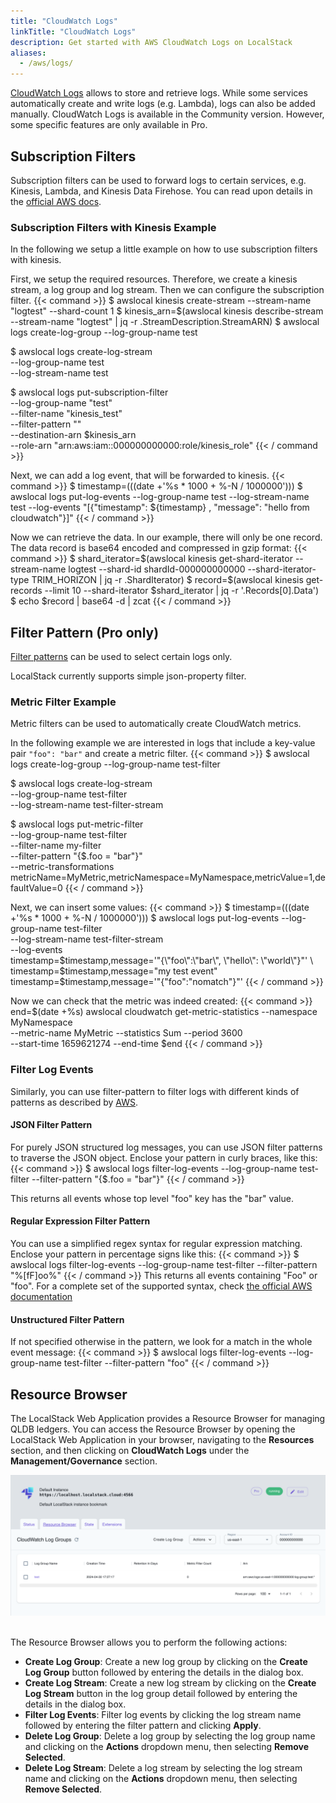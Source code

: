 ```yaml
---
title: "CloudWatch Logs"
linkTitle: "CloudWatch Logs"
description: Get started with AWS CloudWatch Logs on LocalStack
aliases:
  - /aws/logs/
---
```


[CloudWatch Logs](https://docs.aws.amazon.com/cloudwatch/index.html) allows to store and retrieve logs. While some services automatically create and write logs (e.g. Lambda), logs can also be added manually. 
CloudWatch Logs is available in the Community version. However, some specific features are only available in Pro.

## Subscription Filters
Subscription filters can be used to forward logs to certain services, e.g. Kinesis, Lambda, and Kinesis Data Firehose. You can read upon details in the [official AWS docs](https://docs.aws.amazon.com/AmazonCloudWatch/latest/logs/SubscriptionFilters.html).

### Subscription Filters with Kinesis Example
In the following we setup a little example on how to use subscription filters with kinesis.

First, we setup the required resources. Therefore, we create a kinesis stream, a log group and log stream. Then we can configure the subscription filter. 
{{< command >}}
$ awslocal kinesis create-stream --stream-name "logtest" --shard-count 1
$ kinesis_arn=$(awslocal kinesis describe-stream --stream-name "logtest" | jq -r .StreamDescription.StreamARN)
$ awslocal logs create-log-group --log-group-name test

$ awslocal logs create-log-stream \
	--log-group-name test \
	--log-stream-name test

$ awslocal logs put-subscription-filter \
    --log-group-name "test" \
    --filter-name "kinesis_test" \
    --filter-pattern "" \
    --destination-arn $kinesis_arn \
    --role-arn "arn:aws:iam::000000000000:role/kinesis_role"
{{< / command >}}

Next, we can add a log event, that will be forwarded to kinesis.
{{< command >}}
$ timestamp=$(($(date +'%s * 1000 + %-N / 1000000')))
$ awslocal logs put-log-events --log-group-name test --log-stream-name test --log-events "[{\"timestamp\": ${timestamp} , \"message\": \"hello from cloudwatch\"}]"
{{< / command >}}

Now we can retrieve the data. In our example, there will only be one record. The data record is base64 encoded and compressed in gzip format:
{{< command >}}
$ shard_iterator=$(awslocal kinesis get-shard-iterator --stream-name logtest --shard-id shardId-000000000000 --shard-iterator-type TRIM_HORIZON | jq -r .ShardIterator)
$ record=$(awslocal kinesis get-records --limit 10 --shard-iterator $shard_iterator | jq -r '.Records[0].Data')
$ echo $record | base64 -d | zcat
{{< / command >}}

## Filter Pattern (Pro only)
[Filter patterns](https://docs.aws.amazon.com/AmazonCloudWatch/latest/logs/FilterAndPatternSyntax.html) can be used to select certain logs only. 

LocalStack currently supports simple json-property filter.

### Metric Filter Example
Metric filters can be used to automatically create CloudWatch metrics. 

In the following example we are interested in logs that include a key-value pair `"foo": "bar"` and create a metric filter. 
{{< command >}}
$ awslocal logs create-log-group --log-group-name test-filter

$ awslocal logs create-log-stream \
	--log-group-name test-filter \
	--log-stream-name test-filter-stream

$ awslocal logs put-metric-filter \
  --log-group-name test-filter \
  --filter-name my-filter \
  --filter-pattern "{$.foo = \"bar\"}" \
  --metric-transformations \
  metricName=MyMetric,metricNamespace=MyNamespace,metricValue=1,defaultValue=0
{{< / command >}}

Next, we can insert some values:
{{< command >}}
$ timestamp=$(($(date +'%s * 1000 + %-N / 1000000')))
$ awslocal logs put-log-events --log-group-name test-filter \
   --log-stream-name test-filter-stream \
   --log-events \
    timestamp=$timestamp,message='"{\"foo\":\"bar\", \"hello\": \"world\"}"' \
    timestamp=$timestamp,message="my test event" \
    timestamp=$timestamp,message='"{\"foo\":\"nomatch\"}"'
{{< / command >}}

Now we can check that the metric was indeed created:
{{< command >}}
end=$(date +%s)
awslocal cloudwatch get-metric-statistics --namespace MyNamespace \
    --metric-name MyMetric --statistics Sum  --period 3600 \
    --start-time 1659621274 --end-time $end
{{< / command >}}

### Filter Log Events
Similarly, you can use filter-pattern to filter logs with different kinds of patterns as described by [AWS](https://docs.aws.amazon.com/AmazonCloudWatch/latest/logs/FilterAndPatternSyntax.html).

#### JSON Filter Pattern
For purely JSON structured log messages, you can use JSON filter patterns to traverse the JSON object.
Enclose your pattern in curly braces, like this: 
{{< command >}}
$ awslocal logs filter-log-events --log-group-name test-filter --filter-pattern "{$.foo = \"bar\"}"
{{< / command >}}

This returns all events whose top level "foo" key has the "bar" value.

#### Regular Expression Filter Pattern
You can use a simplified regex syntax for regular expression matching.
Enclose your pattern in percentage signs like this:
{{< command >}}
$ awslocal logs filter-log-events --log-group-name test-filter --filter-pattern "\%[fF]oo\%"
{{< / command >}}
This returns all events containing "Foo" or "foo".
For a complete set of the supported syntax, check [the official AWS documentation](https://docs.aws.amazon.com/AmazonCloudWatch/latest/logs/FilterAndPatternSyntax.html#regex-expressions)

#### Unstructured Filter Pattern
If not specified otherwise in the pattern, we look for a match in the whole event message:
{{< command >}}
$ awslocal logs filter-log-events --log-group-name test-filter --filter-pattern "foo"
{{< / command >}}

## Resource Browser

The LocalStack Web Application provides a Resource Browser for managing QLDB ledgers. You can access the Resource Browser by opening the LocalStack Web Application in your browser, navigating to the **Resources** section, and then clicking on **CloudWatch Logs** under the **Management/Governance** section.

<img src="logs-resource-browser.png" alt="CloudWatch Logs Resource Browser" title="CloudWatch Logs Resource Browser" width="900" />
<br>
<br>

The Resource Browser allows you to perform the following actions:

* **Create Log Group**: Create a new log group by clicking on the **Create Log Group** button followed by entering the details in the dialog box.
* **Create Log Stream**: Create a new log stream by clicking on the **Create Log Stream** button in the log group detail followed by entering the details in the dialog box.
* **Filter Log Events**: Filter log events by clicking the log stream name followed by entering the filter pattern and clicking **Apply**.
* **Delete Log Group**: Delete a log group by selecting the log group name and clicking on the **Actions** dropdown menu, then selecting **Remove Selected**.
* **Delete Log Stream**: Delete a log stream by selecting the log stream name and clicking on the **Actions** dropdown menu, then selecting **Remove Selected**.
